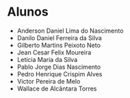 # Alunos

* Anderson Daniel Lima do Nascimento
* Danilo Daniel Ferreira da Silva
* Gilberto Martins Peixoto Neto
* Jean Cesar Felix Moureira
* Letícia Maria da Silva
* Pablo Jorge Dias Nascimento
* Pedro Henrique Crispim Alves
* Victor Pereira de Melo
* Wallace de Alcântara Torres
